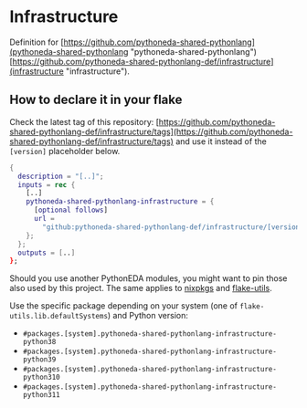# Infrastructure

Definition for [https://github.com/pythoneda-shared-pythonlang](pythoneda-shared-pythonlang "pythoneda-shared-pythonlang") [https://github.com/pythoneda-shared-pythonlang-def/infrastructure](infrastructure "infrastructure").

## How to declare it in your flake

Check the latest tag of this repository: [https://github.com/pythoneda-shared-pythonlang-def/infrastructure/tags](https://github.com/pythoneda-shared-pythonlang-def/infrastructure/tags) and use it instead of the `[version]` placeholder below.

```nix
{
  description = "[..]";
  inputs = rec {
    [..]
    pythoneda-shared-pythonlang-infrastructure = {
      [optional follows]
      url =
        "github:pythoneda-shared-pythonlang-def/infrastructure/[version]";
    };
  };
  outputs = [..]
};
```

Should you use another PythonEDA modules, you might want to pin those also used by this project. The same applies to [nixpkgs](https://github.com/nixos/nixpkgs "nixpkgs") and [flake-utils](https://github.com/numtide/flake-utils "flake-utils").

Use the specific package depending on your system (one of `flake-utils.lib.defaultSystems`) and Python version:

- `#packages.[system].pythoneda-shared-pythonlang-infrastructure-python38` 
- `#packages.[system].pythoneda-shared-pythonlang-infrastructure-python39` 
- `#packages.[system].pythoneda-shared-pythonlang-infrastructure-python310` 
- `#packages.[system].pythoneda-shared-pythonlang-infrastructure-python311` 
